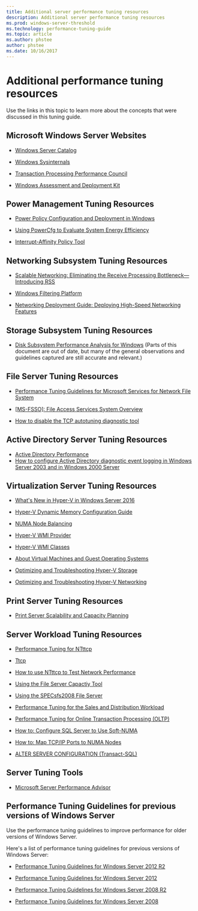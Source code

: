 ```yaml
---
title: Additional server performance tuning resources
description: Additional server performance tuning resources
ms.prod: windows-server-threshold
ms.technology: performance-tuning-guide
ms.topic: article
ms.author: phstee
author: phstee
ms.date: 10/16/2017
---
```


# Additional performance tuning resources

Use the links in this topic to learn more about the concepts that were discussed in this tuning guide.

## Microsoft Windows Server Websites
-   [Windows Server Catalog](http://www.windowsservercatalog.com/)

-   [Windows Sysinternals](https://technet.microsoft.com/sysinternals/default.aspx)

-   [Transaction Processing Performance Council](http://www.tpc.org/)

-   [Windows Assessment and Deployment Kit](https://developer.microsoft.com/en-us/windows/hardware/windows-assessment-deployment-kit)

## Power Management Tuning Resources

-   [Power Policy Configuration and Deployment in Windows](https://msdn.microsoft.com/library/windows/hardware/mt422910.aspx)

-   [Using PowerCfg to Evaluate System Energy Efficiency](https://technet.microsoft.com/library/cc748940.aspx)

-   [Interrupt-Affinity Policy Tool](https://support.microsoft.com/en-us/kb/252867)

## Networking Subsystem Tuning Resources

-   [Scalable Networking: Eliminating the Receive Processing Bottleneck—Introducing RSS](https://download.microsoft.com/download/5/D/6/5D6EAF2B-7DDF-476B-93DC-7CF0072878E6/NDIS_RSS.doc)

-   [Windows Filtering Platform](https://msdn.microsoft.com/windows/hardware/gg463267.aspx)

-   [Networking Deployment Guide: Deploying High-Speed Networking Features](https://technet.microsoft.com/library/gg162681.aspx)

## Storage Subsystem Tuning Resources

-   [Disk Subsystem Performance Analysis for Windows](https://download.microsoft.com/download/e/b/a/eba1050f-a31d-436b-9281-92cdfeae4b45/subsys_perf.doc) (Parts of this document are out of date, but many of the general observations and guidelines captured are still accurate and relevant.)

## File Server Tuning Resources

-   [Performance Tuning Guidelines for Microsoft Services for Network File System](https://technet.microsoft.com/library/bb463205.aspx)

-   [\[MS-FSSO\]: File Access Services System Overview](https://download.microsoft.com/download/5/0/1/501ED102-E53F-4CE0-AA6B-B0F93629DDC6/Windows/%5bMS-FSSO%5d.pdf)

-   [How to disable the TCP autotuning diagnostic tool](https://support.microsoft.com/kb/967475)

## Active Directory Server Tuning Resources
-   [Active Directory Performance](https://msdn.microsoft.com/library/windows/hardware/dn567654(v=vs.85).aspx)
-   [How to configure Active Directory diagnostic event logging in Windows Server 2003 and in Windows 2000 Server](https://support.microsoft.com/kb/314980)

## Virtualization Server Tuning Resources

-   [What's New in Hyper-V in Windows Server 2016](https://technet.microsoft.com/windows-server-docs/compute/hyper-v/what-s-new-in-hyper-v-on-windows)

-   [Hyper-V Dynamic Memory Configuration Guide](https://technet.microsoft.com/library/ff817651.aspx)

-   [NUMA Node Balancing](http://blogs.technet.com/b/winserverperformance/archive/2009/12/10/numa-node-balancing.aspx)

-   [Hyper-V WMI Provider](https://msdn2.microsoft.com/library/cc136992(VS.85).aspx)

-   [Hyper-V WMI Classes](https://msdn.microsoft.com/library/cc136986(VS.85).aspx)

-   [About Virtual Machines and Guest Operating Systems](https://technet.microsoft.com/library/cc794868(v=ws.10))

-   [Optimizing and Troubleshooting Hyper-V Storage](http://blogs.msdn.com/b/microsoft_press/archive/2013/07/24/new-book-optimizing-and-troubleshooting-hyper-v-storage.aspx)

-   [Optimizing and Troubleshooting Hyper-V Networking](http://blogs.msdn.com/b/microsoft_press/archive/2013/07/12/rtm-d-today-optimizing-and-troubleshooting-hyper-v-networking.aspx)

## Print Server Tuning Resources

-   [Print Server Scalability and Capacity Planning](https://technet.microsoft.com/library/dn554243.aspx)

## Server Workload Tuning Resources

-   [Performance Tuning for NTttcp](https://msdn.microsoft.com/library/windows/hardware/dn567663(v=vs.85).aspx)

-   [Ttcp](http://en.wikipedia.org/wiki/Ttcp)

-   [How to use NTttcp to Test Network Performance](https://msdn.microsoft.com/windows/hardware/gg463264.aspx)

-   [Using the File Server Capactiy Tool](https://msdn.microsoft.com/library/windows/hardware/dn567658(v=vs.85).aspx)

-   [Using the SPECsfs2008 File Server](https://msdn.microsoft.com/library/windows/hardware/dn567653(v=vs.85).aspx)

-   [Performance Tuning for the Sales and Distribution Workload](https://msdn.microsoft.com/library/windows/hardware/dn567646(v=vs.85).aspx)

-   [Performance Tuning for Online Transaction Processing (OLTP)](https://msdn.microsoft.com/library/windows/hardware/dn567642(v=vs.85).aspx)

-   [How to: Configure SQL Server to Use Soft-NUMA](https://go.microsoft.com/fwlink/?LinkId=98292)

-   [How to: Map TCP/IP Ports to NUMA Nodes](https://go.microsoft.com/fwlink/?LinkId=98293)

-   [ALTER SERVER CONFIGURATION (Transact-SQL)](https://msdn.microsoft.com/library/ee210585.aspx)


## Server Tuning Tools

-   [Microsoft Server Performance Advisor](https://msdn.microsoft.com/library/windows/hardware/dn481522(v=vs.85).aspx)

## Performance Tuning Guidelines for previous versions of Windows Server


Use the performance tuning guidelines to improve performance for older versions of Windows Server.

Here's a list of performance tuning guidelines for previous versions of Windows Server:

-   [Performance Tuning Guidelines for Windows Server 2012 R2](https://www.microsoft.com/download/details.aspx?id=51960)

-   [Performance Tuning Guidelines for Windows Server 2012](https://download.microsoft.com/download/0/0/B/00BE76AF-D340-4759-8ECD-C80BC53B6231/performance-tuning-guidelines-windows-server-2012.docx)

-   [Performance Tuning Guidelines for Windows Server 2008 R2](https://download.microsoft.com/download/6/B/2/6B2EBD3A-302E-4553-AC00-9885BBF31E21/Perf-tun-srv-R2.docx)

-   [Performance Tuning Guidelines for Windows Server 2008](https://download.microsoft.com/download/9/c/5/9c5b2167-8017-4bae-9fde-d599bac8184a/Perf-tun-srv.docx)
